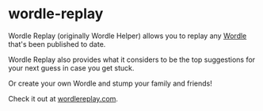 # wordle-replay
Wordle Replay (originally Wordle Helper) allows you to replay any [Wordle](https://www.powerlanguage.co.uk/wordle/) that's been published to date.

Wordle Replay also provides what it considers to be the top suggestions for your next guess in case you get stuck.

Or create your own Wordle and stump your family and friends!

Check it out at [wordlereplay.com](https://www.wordlereplay.com/).
